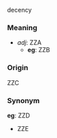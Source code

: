 decency
### Meaning
+ _adj_: ZZA
	+ __eg__: ZZB

### Origin

ZZC

### Synonym

__eg__: ZZD

+ ZZE


